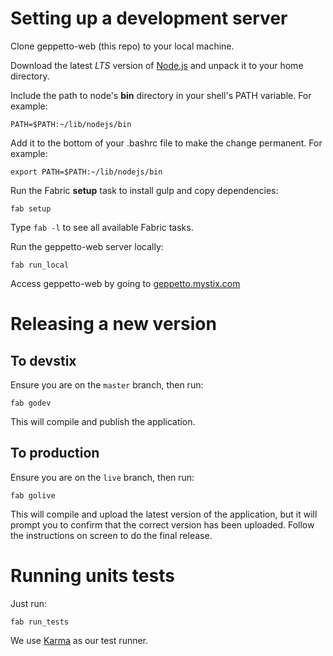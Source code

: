 # Setting up a development server #

Clone geppetto-web (this repo) to your local machine.

Download the latest *LTS* version of [Node.js][node] and unpack it to your home
directory.

Include the path to node's **bin** directory in your shell's PATH variable.
For example:

    PATH=$PATH:~/lib/nodejs/bin

Add it to the bottom of your .bashrc file to make the change permanent.
For example:

    export PATH=$PATH:~/lib/nodejs/bin

Run the Fabric **setup** task to install gulp and copy dependencies:

    fab setup

Type `fab -l` to see all available Fabric tasks.

Run the geppetto-web server locally:

    fab run_local

Access geppetto-web by going to [geppetto.mystix.com][mystix]

# Releasing a new version #

## To devstix ##

Ensure you are on the `master` branch, then run:

    fab godev

This will compile and publish the application.

## To production ##

Ensure you are on the `live` branch, then run:

    fab golive

This will compile and upload the latest version of the application,
but it will prompt you to confirm that the correct version has been
uploaded. Follow the instructions on screen to do the final release.


# Running units tests #

Just run:

    fab run_tests

We use [Karma][karma] as our test runner.


[node]: https://nodejs.org/en/download/
[mystix]: http://geppetto.mystix.com
[karma]: https://karma-runner.github.io
